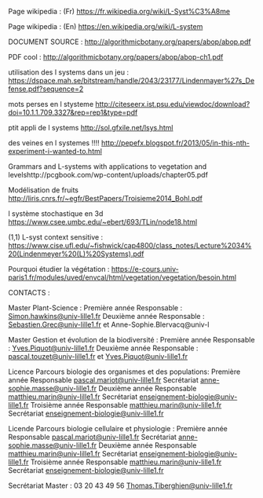 
Page wikipedia : (Fr) https://fr.wikipedia.org/wiki/L-Syst%C3%A8me

Page wikipedia : (En) https://en.wikipedia.org/wiki/L-system

DOCUMENT SOURCE : http://algorithmicbotany.org/papers/abop/abop.pdf

PDF cool : http://algorithmicbotany.org/papers/abop/abop-ch1.pdf


utilisation des l systems dans un jeu : https://dspace.mah.se/bitstream/handle/2043/23177/Lindenmayer%27s_Defense.pdf?sequence=2

mots perses en l stysteme http://citeseerx.ist.psu.edu/viewdoc/download?doi=10.1.1.709.3327&rep=rep1&type=pdf

ptit appli de l systems http://sol.gfxile.net/lsys.html

des veines en l systemes !!!! http://pepefx.blogspot.fr/2013/05/in-this-nth-experiment-i-wanted-to.html

Grammars and L-systems with applications to vegetation and levelshttp://pcgbook.com/wp-content/uploads/chapter05.pdf

Modélisation de fruits http://liris.cnrs.fr/~egfr/BestPapers/Troisieme2014_Bohl.pdf

l système stochastique en 3d https://www.csee.umbc.edu/~ebert/693/TLin/node18.html

(1,1) L-syst context sensitive : https://www.cise.ufl.edu/~fishwick/cap4800/class_notes/Lecture%2034%20(Lindenmeyer%20(L)%20Systems).pdf 


Pourquoi étudier la végétation : https://e-cours.univ-paris1.fr/modules/uved/envcal/html/vegetation/vegetation/besoin.html


CONTACTS :

Master Plant-Science :
Première année
Responsable : Simon.hawkins@univ-lille1.fr
Deuxième année
Responsable : Sebastien.Grec@univ-lille1.fr et Anne-Sophie.Blervacq@univ-l

Master Gestion et évolution de la biodiversité :
Première année
Responsable : Yves.Piquot@univ-lille1.fr
Deuxième année
Responsable : pascal.touzet@univ-lille1.fr et Yves.Piquot@univ-lille1.fr

Licence Parcours biologie des organismes et des populations:
Première année
Responsable
pascal.mariot@univ-lille1.fr
Secrétariat
anne-sophie.masse@univ-lille1.fr
Deuxième année
Responsable
matthieu.marin@univ-lille1.fr
Secrétariat
enseignement-biologie@univ-lille1.fr
Troisième année
Responsable
matthieu.marin@univ-lille1.fr
Secrétariat
enseignement-biologie@univ-lille1.fr

Licende Parcours biologie cellulaire et physiologie :
Première année
Responsable
pascal.mariot@univ-lille1.fr
Secrétariat
anne-sophie.masse@univ-lille1.fr
Deuxième année
Responsable
matthieu.marin@univ-lille1.fr
Secrétariat
enseignement-biologie@univ-lille1.fr
Troisième année
Responsable
matthieu.marin@univ-lille1.fr
Secrétariat
enseignement-biologie@univ-lille1.fr

Secrétariat Master :
03 20 43 49 56
Thomas.Tiberghien@univ-lille1.fr





